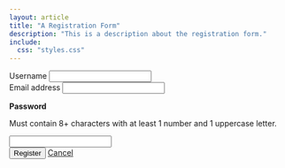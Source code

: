 ```yaml
---
layout: article
title: "A Registration Form"
description: "This is a description about the registration form."
include:
  css: "styles.css"
---
```


<form class="form spacing">

  <div class="field">
    <label class="field__label" for="firstName">Username</label>
    <input class="input" type="text" name="firstName" id="firstName" required>
  </div>

  <div class="field">
    <label class="field__label" for="emailAddress">Email address</label>
    <input class="input" type="email" name="emailAddress" id="emailAddress" required>
  </div>

  <div class="field">
    <label class="field__label" for="password">
      <p><strong>Password</strong></p>
      <p class="field__hint" id="passwordhint">Must contain 8+ characters with at least 1 number and 1 uppercase letter.</p>
    </label>
    <input class="input" type="password" name="password" id="password" aria-describedby="passwordhint" required>
  </div>

  <div class="field field_action">
    <div class="field__group">
      <button class="button button_color_primary">Register</button>
      <a class="link link_subtle" href="#">Cancel</a>
    </div>
  </div>

</form>
